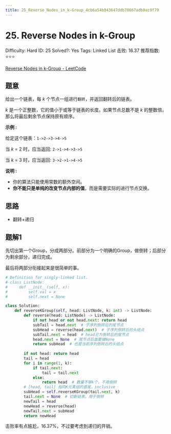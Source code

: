 ```yaml
---
title: 25_Reverse_Nodes_in_k-Group_4cb6a54b943647ddb78667adb8ac9f79
---
```


# 25. Reverse Nodes in k-Group

Difficulty: Hard
ID: 25
Solved?: Yes
Tags: Linked List
击败: 16.37
推荐指数: ⭐⭐⭐

[Reverse Nodes in k-Group - LeetCode](https://leetcode.com/problems/reverse-nodes-in-k-group/)

## 题意

给出一个链表，每 *k* 个节点一组进行`翻转`，并返回翻转后的链表。

*k* 是一个正整数，它的值小于或等于链表的长度。如果节点总数不是 *k* 的整数倍，那么将最后剩余节点保持原有顺序。

**示例 :**

给定这个链表：`1->2->3->4->5`

当 *k* = 2 时，应当返回: `2->1->4->3->5`

当 *k* = 3 时，应当返回: `3->2->1->4->5`

**说明 :**

- 你的算法只能使用常数的额外空间。
- **你不能只是单纯的改变节点内部的值**，而是需要实际的进行节点交换。

## 思路

- 翻转+递归

## 题解1

先切出第一个Group，分成两部分。前部分为一个明确的Group，做倒转；后部分为剩余部分，递归完成。

最后将两部分衔接起来是很简单的事。

```python
# Definition for singly-linked list.
# class ListNode:
#     def __init__(self, x):
#         self.val = x
#         self.next = None

class Solution:
    def reverseKGroup(self, head: ListNode, k: int) -> ListNode:
        def reverse(head: ListNode) -> ListNode:
            if not head or not head.next: return head
            subTail = head.next  # 子序列倒转后的尾节点
            subHead = reverse(head.next)  # 子序列倒转后的头结点
            subTail.next = head  # head沦为倒转后的尾节点
            head.next = None  # 尾节点后面要接None
            return subHead  # 也是当前序列倒转后的头结点
        
        if not head: return head
        tail = head
        for i in range(1, k):
            if tail.next:
                tail = tail.next
            else:
                return head  # 数量不够k个，不用倒转
        # [head, tail] 指向K元素组的首尾，inclusive
        subHead = self.reverseKGroup(tail.next, k)
        tail.next = None  # 切断链表，用于倒转
        newTail = head
        newHead = reverse(head)
        newTail.next = subHead
        return newHead
```

击败率有点尴尬，16.37%，不过要考虑到递归的开销。